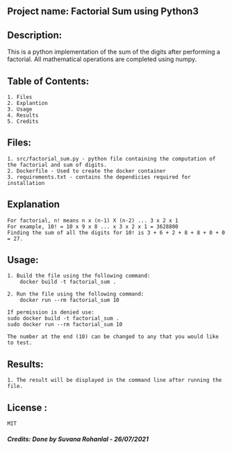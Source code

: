 ## Project name: Factorial Sum using Python3

## Description:
This is a python implementation of the sum of the digits after performing a factorial. All mathematical operations are completed using numpy. 
 
## Table of Contents:
	1. Files
	2. Explantion
	3. Usage
	4. Results
	5. Credits

## Files:
	1. src/factorial_sum.py - python file containing the computation of the factorial and sum of digits.
	2. Dockerfile - Used to create the docker container
	3. requirements.txt - contains the dependicies required for installation 

## Explanation
	For factorial, n! means n x (n-1) X (n-2) ... 3 x 2 x 1
	For example, 10! = 10 x 9 x 8 ... x 3 x 2 x 1 = 3628800
	Finding the sum of all the digits for 10! is 3 + 6 + 2 + 8 + 8 + 0 + 0 = 27.
	
## Usage:
	1. Build the file using the following command:
		docker build -t factorial_sum .
	
	2. Run the file using the following command:
		docker run --rm factorial_sum 10

	If permission is denied use:
	sudo docker build -t factorial_sum .
	sudo docker run --rm factorial_sum 10

	The number at the end (10) can be changed to any that you would like to test.

## Results:
	1. The result will be displayed in the command line after running the file. 

## License :
	MIT

##### Credits: Done by Suvana Rohanlal - 26/07/2021
